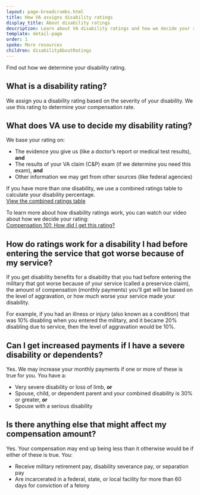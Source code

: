 ```yaml
---
layout: page-breadcrumbs.html
title: How VA assigns disability ratings
display_title: About disability ratings
description: Learn about VA disability ratings and how we decide your rating. Plus, get a link to the VA disability rating chart, called the combined ratings table, which shows how we calculate disability rating percentages for Veterans with more than one service-connected condition.
template: detail-page
order: 1
spoke: More resources
children: disabilityAboutRatings
---
```

<div class="va-introtext">

Find out how we determine your disability rating.

</div>

## What is a disability rating?

We assign you a disability rating based on the severity of your disability. We use this rating to determine your compensation rate.


## What does VA use to decide my disability rating?

We base your rating on:

- The evidence you give us (like a doctor’s report or medical test results), **and**
- The results of your VA claim (C&P) exam (if we determine you need this exam), **and**
- Other information we may get from other sources (like federal agencies)

If you have more than one disability, we use a combined ratings table to calculate your disability percentage. <br>
[View the combined ratings table](https://www.benefits.va.gov/COMPENSATION/rates-index.asp#combinedRatingsTable1)

To learn more about how disability ratings work, you can watch our video about how we decide your rating: <br>
[Compensation 101: How did I get this rating?](https://www.youtube.com/watch?v=oM7oYzL2DCg)

## How do ratings work for a disability I had before entering the service that got worse because of my service?

If you get disability benefits for a disability that you had before entering the military that got worse because of your service (called a preservice claim), the amount of compensation (monthly payments) you’ll get will be based on the level of aggravation, or how much worse your service made your disability.

For example, if you had an illness or injury (also known as a condition) that was 10% disabling when you entered the military, and it became 20% disabling due to service, then the level of aggravation would be 10%.

## Can I get increased payments if I have a severe disability or dependents?

Yes. We may increase your monthly payments if one or more of these is true for you. You have a:

- Very severe disability or loss of limb, **or**
- Spouse, child, or dependent parent and your combined disability is 30% or greater, **or**
- Spouse with a serious disability


## Is there anything else that might affect my compensation amount?

Yes. Your compensation may end up being less than it otherwise would be if either of these is true. You:

- Receive military retirement pay, disability severance pay, or separation pay
- Are incarcerated in a federal, state, or local facility for more than 60 days for conviction of a felony

